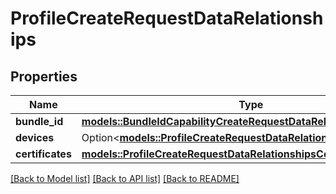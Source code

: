 # ProfileCreateRequestDataRelationships

## Properties

Name | Type | Description | Notes
------------ | ------------- | ------------- | -------------
**bundle_id** | [**models::BundleIdCapabilityCreateRequestDataRelationshipsBundleId**](BundleIdCapabilityCreateRequest_data_relationships_bundleId.md) |  | 
**devices** | Option<[**models::ProfileCreateRequestDataRelationshipsDevices**](ProfileCreateRequest_data_relationships_devices.md)> |  | [optional]
**certificates** | [**models::ProfileCreateRequestDataRelationshipsCertificates**](ProfileCreateRequest_data_relationships_certificates.md) |  | 

[[Back to Model list]](../README.md#documentation-for-models) [[Back to API list]](../README.md#documentation-for-api-endpoints) [[Back to README]](../README.md)


